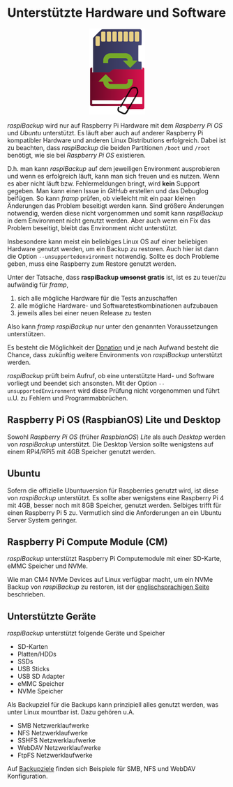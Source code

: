 # Unterstützte Hardware und Software

<center>

![raspiBackup icon](images/icons/Icon_rot_blau_final_128.png)
</center>

*raspiBackup* wird nur auf Raspberry Pi Hardware mit dem *Raspberry Pi OS* und *Ubuntu*
unterstützt. Es läuft aber auch auf anderer Raspberry Pi kompatibler Hardware und
anderen Linux Distributions erfolgreich. Dabei ist zu beachten, dass *raspiBackup* die
beiden Partitionen `/boot` und `/root` benötigt, wie sie bei *Raspberry Pi OS* existieren.

D.h. man kann *raspiBackup* auf dem jeweiligen Environment ausprobieren und wenn
es erfolgreich läuft, kann man sich freuen und es nutzen. Wenn es aber nicht
läuft bzw. Fehlermeldungen bringt, wird **kein** Support gegeben. Man kann einen
Issue in *GitHub* erstellen und das Debuglog beifügen. So kann *framp* prüfen, ob vielleicht mit ein
paar kleinen Änderungen das Problem beseitigt werden kann. Sind größere Änderungen notwendig,
werden diese nicht vorgenommen und somit kann *raspiBackup* in dem Environment nicht genutzt werden.
Aber auch wenn ein Fix das Problem beseitigt, bleibt das Environment nicht unterstützt.

Insbesondere kann meist ein beliebiges Linux OS auf einer beliebigen Hardware genutzt werden,
um ein Backup zu restoren. Auch hier ist dann die Option `--unsupportedenvironment`
notwendig. Sollte es doch Probleme geben, muss eine Raspberry zum Restore genutzt werden.

Unter der Tatsache, dass **raspiBackup ~~umsonst~~ gratis** ist, ist es zu teuer/zu aufwändig für *framp*,

 1) sich alle mögliche Hardware für die Tests anzuschaffen
 1) alle mögliche Hardware- und Softwaretestkombinationen aufzubauen
 1) jeweils alles bei einer neuen Release zu testen

Also kann *framp* *raspiBackup* nur unter den genannten Voraussetzungen unterstützen.

Es besteht die Möglichkeit der [Donation](introduction.md#donation)
und je nach Aufwand besteht die Chance, dass zukünftig weitere
Environments von *raspiBackup* unterstützt werden.

*raspiBackup* prüft beim Aufruf, ob eine unterstützte Hard- und Software vorliegt
und beendet sich ansonsten. Mit der Option `--unsupportedEnvironment` wird diese
Prüfung nicht vorgenommen und führt u.U. zu Fehlern und Programmabbrüchen.

## Raspberry Pi OS (RaspbianOS) Lite und Desktop

Sowohl *Raspberry Pi OS* (früher *RaspbianOS*) *Lite* als auch *Desktop* werden
von *raspiBackup* unterstützt.
Die Desktop Version sollte wenigstens auf einem RPi4/RPi5 mit 4GB Speicher genutzt werden.

## Ubuntu

Sofern die offizielle Ubuntuversion für Raspberries genutzt wird, ist diese
von *raspiBackup* unterstützt. Es sollte aber wenigstens eine Raspberry Pi 4 mit 4GB, besser noch
mit 8GB Speicher, genutzt werden. Selbiges trifft für einen Raspberry Pi 5 zu. Vermutlich
sind die Anforderungen an ein Ubuntu Server System geringer.

## Raspberry Pi Compute Module (CM)

*raspiBackup* unterstützt Raspberry Pi Computemodule
mit einer SD-Karte, eMMC Speicher und NVMe.

Wie man CM4 NVMe Devices auf Linux verfügbar macht, um ein NVMe Backup von *raspiBackup* zu restoren,
ist der [englischsprachigen Seite](https://www.linux-tips-and-tricks.de/en/raspberrye/614-raspberry-compute-module-4-setup-guide) beschrieben.

## Unterstützte Geräte

*raspiBackup* unterstützt folgende Geräte und Speicher

  - SD-Karten
  - Platten/HDDs
  - SSDs
  - USB Sticks
  - USB SD Adapter
  - eMMC Speicher
  - NVMe Speicher

Als Backupziel für die Backups kann prinzipiell alles genutzt werden,
was unter Linux mountbar ist. Dazu gehören u.A.

  - SMB Netzwerklaufwerke
  - NFS Netzwerklaufwerke
  - SSHFS Netzwerklaufwerke
  - WebDAV Netzwerklaufwerke
  - FtpFS Netzwerklaufwerke

Auf [Backupziele](backup-targets.md) finden sich Beispiele für SMB, NFS und WebDAV Konfiguration.

[.source]: https://linux-tips-and-tricks.de/de/raspibackupcategoried/608-unterstuetzte-hard-und-software/
[.source]: https://www.linux-tips-and-tricks.de/en/raspibackupcategorye/609-supported-hard-and-software/
[.status]: rst
